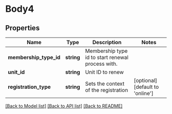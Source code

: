 # Body4

## Properties
Name | Type | Description | Notes
------------ | ------------- | ------------- | -------------
**membership_type_id** | **string** | Membership type id to start renewal process with. | 
**unit_id** | **string** | Unit ID to renew | 
**registration_type** | **string** | Sets the context of the registration | [optional] [default to 'online']

[[Back to Model list]](../README.md#documentation-for-models) [[Back to API list]](../README.md#documentation-for-api-endpoints) [[Back to README]](../README.md)


